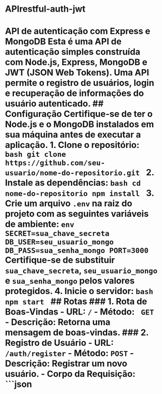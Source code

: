 # APIrestful-auth-jwt

# API de autenticação com Express e MongoDB Esta é uma API de autenticação simples construída com Node.js, Express, MongoDB e JWT (JSON Web Tokens). Uma API permite o registro de usuários, login e recuperação de informações do usuário autenticado. ## Configuração Certifique-se de ter o Node.js e o MongoDB instalados em sua máquina antes de executar a aplicação. 1. Clone o repositório: ```bash git clone https://github.com/seu-usuario/nome-do-repositorio.git ``` 2. Instale as dependências: ```bash cd nome-do-repositorio npm install ``` 3. Crie um arquivo `.env` na raiz do projeto com as seguintes variáveis ​​de ambiente: ```env SECRET=sua_chave_secreta DB_USER=seu_usuario_mongo DB_PASS=sua_senha_mongo PORT=3000 ``` Certifique-se de substituir ` sua_chave_secreta`, `seu_usuario_mongo` e `sua_senha_mongo` pelos valores protegidos. 4. Inicie o servidor: ```bash npm start ``` ## Rotas ### 1. **Rota de Boas-Vindas** - **URL:** `/` - **Método:** ` GET` - **Descrição:** Retorna uma mensagem de boas-vindas. ### 2. **Registro de Usuário** - **URL:** `/auth/register` - **Método:** `POST` - **Descrição:** Registrar um novo usuário. - **Corpo da Requisição:** ```json




